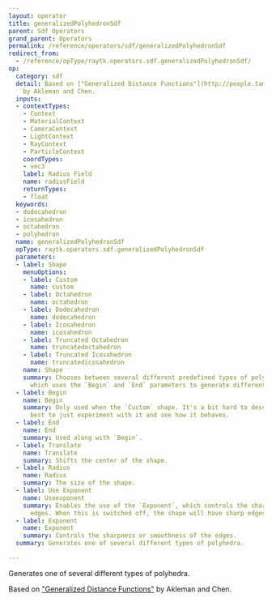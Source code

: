 ```yaml
---
layout: operator
title: generalizedPolyhedronSdf
parent: Sdf Operators
grand_parent: Operators
permalink: /reference/operators/sdf/generalizedPolyhedronSdf
redirect_from:
  - /reference/opType/raytk.operators.sdf.generalizedPolyhedronSdf/
op:
  category: sdf
  detail: Based on ["Generalized Distance Functions"](http://people.tamu.edu/~ergun/research/implicitmodeling/papers/sm99.pdf)
    by Akleman and Chen.
  inputs:
  - contextTypes:
    - Context
    - MaterialContext
    - CameraContext
    - LightContext
    - RayContext
    - ParticleContext
    coordTypes:
    - vec3
    label: Radius Field
    name: radiusField
    returnTypes:
    - float
  keywords:
  - dodecahedron
  - icosahedron
  - octahedron
  - polyhedron
  name: generalizedPolyhedronSdf
  opType: raytk.operators.sdf.generalizedPolyhedronSdf
  parameters:
  - label: Shape
    menuOptions:
    - label: Custom
      name: custom
    - label: Octahedron
      name: octahedron
    - label: Dodecahedron
      name: dodecahedron
    - label: Icosahedron
      name: icosahedron
    - label: Truncated Octahedron
      name: truncatedoctahedron
    - label: Truncated Icosahedron
      name: truncatedicosahedron
    name: Shape
    summary: Chooses between several different predefined types of polyhedra, or `Custom`,
      which uses the `Begin` and `End` parameters to generate different shapes.
  - label: Begin
    name: Begin
    summary: Only used when the `Custom` shape. It's a bit hard to describe, so it's
      best to just experiment with it and see how it behaves.
  - label: End
    name: End
    summary: Used along with `Begin`.
  - label: Translate
    name: Translate
    summary: Shifts the center of the shape.
  - label: Radius
    name: Radius
    summary: The size of the shape.
  - label: Use Exponent
    name: Useexponent
    summary: Enables the use of the `Exponent`, which controls the sharpness of the
      edges. When this is switched off, the shape will have sharp edges.
  - label: Exponent
    name: Exponent
    summary: Controls the sharpness or smoothness of the edges.
  summary: Generates one of several different types of polyhedra.

---
```



Generates one of several different types of polyhedra.

Based on ["Generalized Distance Functions"](http://people.tamu.edu/~ergun/research/implicitmodeling/papers/sm99.pdf) by Akleman and Chen.